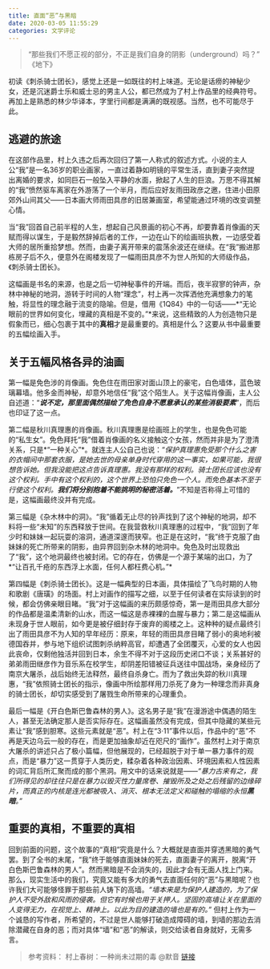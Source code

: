 ```yaml
---
title: 直面“恶”与黑暗
date: 2020-03-05 11:55:29
categories: 文学评论
---
```


> “那些我们不愿正视的部分，不正是我们自身的阴影（underground）吗？” 《地下》

初读《刺杀骑士团长》，感觉上还是一如既往的村上味道。无论是话痨的神秘少女，还是沉迷爵士乐和威士忌的男主人公，都已然成为了村上作品里的经典符号。再加上是熟悉的林少华译本，字里行间都是满满的既视感。当然，也不可能尽于此。

## 逃避的旅途

在这部作品里，村上久违之后再次回归了第一人称式的叙述方式。小说的主人公“我”是一名36岁的职业画家，一直过着静如明镜的平常生活，直到妻子突然提出离婚的要求，如同巨石一般坠入平静的水面，掀起了人生的巨浪。万思不得其解的“我”愤然驱车离家在外游荡了一个半月，而后应好友雨田政彦之邀，住进小田原郊外山间其父——日本画大师雨田具彦的旧居兼画室，希望能通过环境的改变调整心情。

当“我”回首自己前半程的人生，想起自己风景画的初心不再，却要靠着肖像画的天赋而得以谋生，于是毅然辞掉后者的工作，一边在山下的绘画班执教，一边感受着大师的居所重拾梦想。然而，由妻子离开带来的震荡余波还在继续。在“我”搬进那栋房子后不久，便意外在阁楼发现了一幅雨田具彦不为世人所知的大师级作品，《刺杀骑士团长》。

这幅画是书名的来源，也是之后一切神秘事件的开端。而后，夜半寂寥的钟声，杂林中神秘的地洞，游转于时间的人物“理念”，村上再一次挥洒他充满想象力的笔触，将显性的理念融于流变的隐喻。但是，借用《1Q84》中的一句话——*“无论眼前的世界如何变化，埋藏的真相是不变的。”*来说，这些精致的人为创造物只是假象而已，细心包裹于其中的**真相**才是最重要的。真相是什么？这要从书中最重要的五幅绘画入手。

## 关于五幅风格各异的油画

第一幅是免色涉的肖像画。免色住在雨田家对面山顶上的豪宅，白色墙体，蓝色玻璃幕墙。他多金而神秘，却意外地信任“我”这个陌生人。关于这幅肖像画，主人公自述道：“***说不定，那里面偶然描绘了免色自身不愿意承认的某些消极要素***”，而后也印证了这一点。

第二幅是秋川真理惠的肖像画。秋川真理惠是绘画班上的学生，也是免色可能的“私生女”。免色拜托“我”借着肖像画的名义接触这个女孩，然而并非是为了澄清关系，只是*“一种关心”*。就连主人公自己也说：“*保护真理惠免受那个什么之害的衣帽间中那套衣服，是她去世的母亲单身时代穿用的这一事实，如果可能，我很想告诉她。但我没能把这点告诉真理惠。我没有那样的权利。骑士团长应该也没有这个权利。手中有这个权利的，这个世界上恐怕只免色一个人。而免色基本不至于行使这个权利。**我们将分别抱着不能挑明的秘密活着。***”不知是否称得上可惜的是，这幅画最终没并有完成。

第三幅是《杂木林中的洞》。“我”循着无止尽的铃声找到了这个神秘的地洞，却不料将一些“未知”的东西释放于世间。在我营救秋川真理惠的过程中，“我”回到了年少时和妹妹一起玩耍的溶洞，通道深邃而狭窄。也正是在这时，“我”终于克服了由妹妹的死亡所带来的阴影，由异界回到杂木林的地洞中。免色及时出现救出了“我”，这个地洞最终也被封闭。它的存在，仿佛是一个源于某端的出口，为了*“让百孔千疮的东西浮上水面，任何人都枉费心机。”*

第四幅是《刺杀骑士团长》。这是一幅典型的日本画，具体描绘了飞鸟时期的人物和歌剧《唐璜》的场面。村上对画作的描写之细，以至于任何读者在实际读到的时候，都会仿佛亲眼目睹。“我”对于这幅画的来历颇感惊奇，第一是雨田具彦大部分的作品都是温柔清新的山水，而这一幅这是赤裸裸的血腥与暴力；第二是这幅画从未现身于世人眼前，如今更是被仔细封存于废弃的阁楼之上。这种种的疑点最终引出了雨田具彦不为人知的早年经历：原来，年轻的雨田具彦目睹了弱小的奥地利被德国吞并，参与地下组织试图刺杀纳粹高官，却遭遇了全团覆灭，心爱的女人也因此丧命，仅剩他独活并回到日本，余生不得不对于这段历史闭口不谈；关系甚好的弟弟雨田继彦作为音乐系在校学生，却阴差阳错被征兵送往中国战场，亲身经历了南京大屠杀，战后始终无法释然，最终自杀身亡。而为了救出失踪的秋川真理惠，“我”依照骑士团长的指示，像画中所绘那样用刀杀死了身为一种理念而非真身的骑士团长，却切实感受到了屠戮生命所带来的心理重负。

最后一幅是《开白色斯巴鲁森林的男人》。这名男子是“我”在漫游途中偶遇的陌生人，甚至无法确定那人是否实际存在。这幅画虽然没有完成，但其中隐藏的某些元素让“我”感到胆寒。这些元素就是“恶”。村上在“3·11”事件以后，作品中的“恶”不再是天边乌云一般的存在，而是更加抽象却近在咫尺的“画作”。虽然村上对于南京大屠杀的讲述只占了极小篇幅，但他展现的，已经超脱于对于单一暴力事件的观点，而是“暴力”这一贯穿于人类历史，糅杂着各种政治因素、环境因素和人性因素的词汇背后所汇聚而成的那个黑洞。用文中的话来说就是——*“暴力古来有之，我们所得见的却往往只是在暴力以毁灭性力量席卷、摧毁所及之处之后残留的边缘碎片，而真正的内核是连光都被吸入、消灭、根本无法定义和碰触的塌缩的永恒**黑暗**。”*

## 重要的真相，不重要的真相

回到前面的问题，这个故事的“真相”究竟是什么？大概就是直面并穿透黑暗的勇气罢。到了全书的末尾，“我”终于能够直面妹妹的死去，直面妻子的离开，脱离“开白色斯巴鲁森林的男人”。然而黑暗是不会消失的，因此才会有无面人找上门来。那么，现实生活中的我们，究竟又能有多大的勇气去直面任何的“恶”与黑暗呢？也许我们大可能够怪罪于那些前人铸下的高墙。*“墙本来是为保护人建造的，为了保护人不受外敌和风雨的侵袭。但它有时候也用于关押人。坚固的高墙让关在里面的人变得无力，在视觉上、精神上。以此为目的建造的墙也是有的。”* 但村上作为一个诚恳的写作者，所希望的，不过是世人能够打破造成障碍的墙，到墙的那边去消除潜藏在自身的恶；而对具体“墙”和“恶”的解读，则交给读者自身就好，无需多言。

> 参考资料：
> 村上春树：一种尚未过期的毒  @默音 [链接](https://book.douban.com/review/9189513/)
